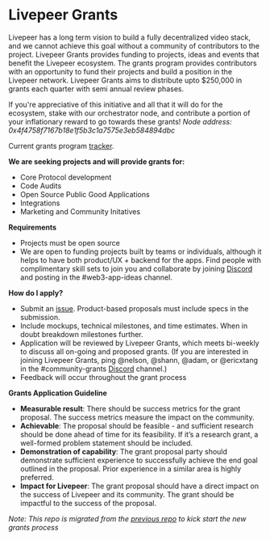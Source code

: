 # Livepeer Grants

Livepeer has a long term vision to build a fully decentralized video stack, and we cannot achieve this goal without a community of contributors to the project. Livepeer Grants provides funding to projects, ideas and events that benefit the Livepeer ecosystem. The grants program provides contributors with an opportunity to fund their projects and build a position in the Livepeer network. Livepeer Grants aims to distribute upto $250,000 in grants each quarter with semi annual review phases. 

If you're appreciative of this initiative and all that it will do for the ecosystem, stake with our orchestrator node, and contribute a portion of your inflationary reward to go towards these grants! *Node address: 0x4f4758f7167b18e1f5b3c1a7575e3eb584894dbc*

Current grants program [tracker](https://docs.google.com/spreadsheets/d/12B-NUgwWhP5R16kR1aGiOHw4HrK5fZ7bv8yBx4m876w/edit?usp=sharing).


**We are seeking projects and will provide grants for:**
* Core Protocol development
* Code Audits
* Open Source Public Good Applications
* Integrations
* Marketing and Community Initatives

**Requirements**
* Projects must be open source 
* We are open to funding projects built by teams or individuals, although it helps to have both product/UX + backend for the apps. Find people with complimentary skill sets to join you and collaborate by joining [Discord](https://discord.gg/cmpB7sH) and posting in the #web3-app-ideas channel.

**How do I apply?**
* Submit an [issue](https://github.com/livepeer/Grant-Program/issues/new/choose). Product-based proposals must include specs in the submission. 
* Include mockups, technical milestones, and time estimates. When in doubt breakdown milestones further. 
* Application will be reviewed by Livepeer Grants, which meets bi-weekly to discuss all on-going and proposed grants. (If you are interested in joining Livepeer Grants, ping @nelson, @shann, @adam, or @ericxtang in the #community-grants [Discord](https://discord.gg/cmpB7sH) channel.) 
* Feedback will occur throughout the grant process 

**Grants Application Guideline**

* **Measurable result**: There should be success metrics for the grant proposal. The success metrics measure the impact on the community.
* **Achievable**: The proposal should be feasible - and sufficient research should be done ahead of time for its feasibility. If it’s a research grant, a well-formed problem statement should be included.
* **Demonstration of capability**: The grant proposal party should demonstrate sufficient experience to successfully achieve the end goal outlined in the proposal. Prior experience in a similar area is highly preferred.
* **Impact for Livepeer**: The grant proposal should have a direct impact on the success of Livepeer and its community. The grant should be impactful to the success of the proposal.



_Note: This repo is migrated from the [previous repo](https://github.com/Livepeer-Community-Node/Grant-Program) to kick start the new grants process_
